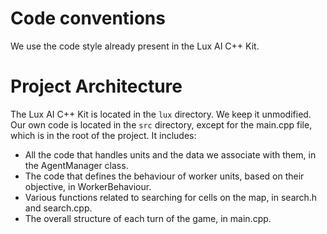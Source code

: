 # Code conventions
We use the code style already present in the Lux AI C++ Kit.

# Project Architecture
The Lux AI C++ Kit is located in the ``lux`` directory. We keep it unmodified.
Our own code is located in the ``src`` directory, except for the main.cpp file, which is in the root of the project.
It includes:
- All the code that handles units and the data we associate with them, in the AgentManager class.
- The code that defines the behaviour of worker units, based on their objective, in WorkerBehaviour.
- Various functions related to searching for cells on the map, in search.h and search.cpp.
- The overall structure of each turn of the game, in main.cpp.
